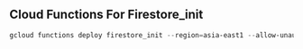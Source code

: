 ﻿## Cloud Functions For Firestore_init

```powershell
gcloud functions deploy firestore_init --region=asia-east1 --allow-unauthenticated --entry-point=main --runtime=python39 --source=https://github.com --trigger-http --project=chatbot-project-3135
```
